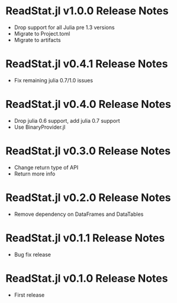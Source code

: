 # ReadStat.jl v1.0.0 Release Notes
* Drop support for all Julia pre 1.3 versions
* Migrate to Project.toml
* Migrate to artifacts

# ReadStat.jl v0.4.1 Release Notes
* Fix remaining julia 0.7/1.0 issues

# ReadStat.jl v0.4.0 Release Notes
* Drop julia 0.6 support, add julia 0.7 support
* Use BinaryProvider.jl

# ReadStat.jl v0.3.0 Release Notes
* Change return type of API
* Return more info

# ReadStat.jl v0.2.0 Release Notes
* Remove dependency on DataFrames and DataTables

# ReadStat.jl v0.1.1 Release Notes
* Bug fix release

# ReadStat.jl v0.1.0 Release Notes
* First release
